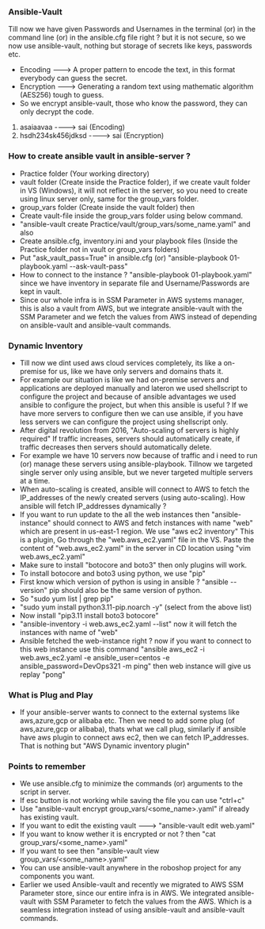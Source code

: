### Ansible-Vault
Till now we have given Passwords and Usernames in the terminal (or) in the command line (or) in the ansible.cfg file right ? but it is not secure, so we now use ansible-vault, nothing but storage of secrets like keys, passwords etc. 
- Encoding ---> A proper pattern to encode the text, in this format everybody can guess the secret.
- Encryption ---> Generating a random text using mathematic algorithm (AES256) tough to guess.
- So we encrypt ansible-vault, those who know the password, they can only decrypt the code.
1. asaiaavaa ----> sai (Encoding)
2. hsdh234sk456jdksd ----> sai (Encryption)

### How to create ansible vault in ansible-server ?
- Practice folder (Your working directory)
- vault folder (Create inside the Practice folder), if we create vault folder in VS (Windows), it will not
  reflect in the server, so you need to create using linux server only, same for the group_vars folder.
- group_vars folder (Create inside the vault folder) then
- Create vault-file inside the group_vars folder using below command.
- "ansible-vault create Practice/vault/group_vars/some_name.yaml" and also
- Create ansible.cfg, inventory.ini and your playbook files (Inside the Practice folder not in vault or
  group_vars folders)
- Put "ask_vault_pass=True" in ansible.cfg (or) "ansible-playbook 01-playbook.yaml --ask-vault-pass"
- How to connect to the instance ? "ansible-playbook 01-playbook.yaml" since we have inventory in
  separate file and Username/Passwords are kept in vault.
- Since our whole infra is in SSM Parameter in AWS systems manager, this is also a vault from AWS, but we
  integrate ansible-vault with the SSM Parameter and we fetch the values from AWS instead of depending on
  ansible-vault and ansible-vault commands.

### Dynamic Inventory
- Till now we dint used aws cloud services completely, its like a on-premise for us, like we have only servers
  and domains thats it.
- For example our situation is like we had on-premise servers and applications are deployed manually and
  lateron we used shellscript to configure the project and because of ansible advantages we used ansible to
  configure the project, but when this ansible is useful ? If we have more servers to configure then we can
  use ansible, if you have less servers we can configure the project using shellscript only.
- After digital revolution from 2016, "Auto-scaling of servers is highly required" If traffic increases,
  servers should automatically create, if traffic decreases then servers should automatically delete.
- For example we have 10 servers now because of traffic and i need to run (or) manage these servers using
  ansible-playbook. Tillnow we targeted single server only using ansible, but we never targeted multiple
  servers at a time.
- When auto-scaling is created, ansible will connect to AWS to fetch the IP_addresses of the newly created
  servers (using auto-scaling). How ansible will fetch IP_addresses dynamically ? 
- If you want to run update to the all the web instances then "ansible-instance" should connect to AWS and
  fetch instances with name "web" which are present in us-east-1 region. We use "aws ec2 inventory" This is a
  plugin, Go through the "web.aws_ec2.yaml" file in the VS. Paste the content of "web.aws_ec2.yaml" in the
  server in CD location using "vim web.aws_ec2.yaml"
- Make sure to install "botocore and boto3" then only plugins will work.
- To install botocore and boto3 using python, we use "pip"
- First know which version of python is using in ansible ? "ansible --version" pip should also be the same
  version of python.
- So "sudo yum list | grep pip"
- "sudo yum install python3.11-pip.noarch -y" (select from the above list)
- Now install "pip3.11 install boto3 botocore"
- "ansible-inventory -i web.aws_ec2.yaml --list" now it will fetch the instances with name of "web"
- Ansible fetched the web-instance right ? now if you want to connect to this web instance use this command
  "ansible aws_ec2 -i web.aws_ec2.yaml -e ansible_user=centos -e ansible_password=DevOps321 -m ping" then web
  instance will give us replay "pong"

### What is Plug and Play
- If your ansible-server wants to connect to the external systems like aws,azure,gcp or alibaba etc. Then we
  need to add some plug (of aws,azure,gcp or alibaba), thats what we call plug, similarly if ansible have
  aws plugin to connect aws ec2, then we can fetch IP_addresses. That is nothing but "AWS Dynamic inventory
  plugin"

### Points to remember
- We use ansible.cfg to minimize the commands (or) arguments to the script in server.
- If esc button is not working while saving the file you can use "ctrl+c"
- Use "ansible-vault encrypt group_vars/<some_name>.yaml" if already has existing vault.
- If you want to edit the existing vault ---> "ansible-vault edit web.yaml"
- If you want to know wether it is encrypted or not ? then "cat group_vars/<some_name>.yaml"
- If you want to see then "ansible-vault view group_vars/<some_name>.yaml"
- You can use ansible-vault anywhere in the roboshop project for any components you want.
- Earlier we used Ansible-vault and recently we migrated to AWS SSM Parameter store, since our entire infra is
  in AWS. We integrated ansible-vault with SSM Parameter to fetch the values from the AWS. Which is a seamless
  integration instead of using ansible-vault and ansible-vault commands.
